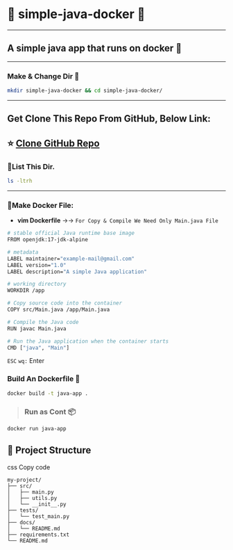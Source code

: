 # :rocket: simple-java-docker :rocket:
---
## A simple java app that runs on docker :whale:
---
### Make & Change Dir :file_folder:
```bash
mkdir simple-java-docker && cd simple-java-docker/
```
---
## Get Clone This Repo From GitHub, Below Link:

⭐ [Clone GitHub Repo](https://github.com/LondheShubham153/simple-java-docker.git)
---
### :file_folder:List This Dir.
```bash
ls -ltrh
```
---
### :whale:Make Docker File:
- **vim Dockerfile** →→ `For Copy & Compile We Need Only Main.java File`
```bash
# stable official Java runtime base image
FROM openjdk:17-jdk-alpine

# metadata
LABEL maintainer="example-mail@gmail.com"
LABEL version="1.0"
LABEL description="A simple Java application"

# working directory
WORKDIR /app

# Copy source code into the container
COPY src/Main.java /app/Main.java

# Compile the Java code
RUN javac Main.java

# Run the Java application when the container starts
CMD ["java", "Main"]
```
`ESC` `wq:` Enter
### Build An Dockerfile :whale: 
```bash
docker build -t java-app .
```

> ### Run as Cont 📦
```bash
docker run java-app
```

## 📂 Project Structure
css
Copy code
```
my-project/
├── src/
│   ├── main.py
│   ├── utils.py
│   └── __init__.py
├── tests/
│   └── test_main.py
├── docs/
│   └── README.md
├── requirements.txt
└── README.md
```
